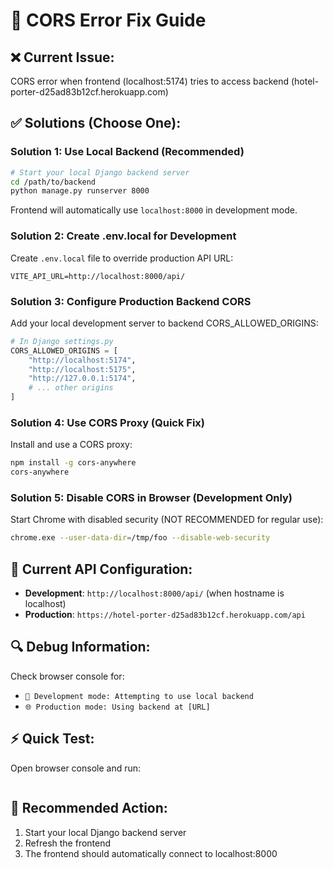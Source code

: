 # 🔧 CORS Error Fix Guide

## ❌ Current Issue:
CORS error when frontend (localhost:5174) tries to access backend (hotel-porter-d25ad83b12cf.herokuapp.com)

## ✅ Solutions (Choose One):

### **Solution 1: Use Local Backend (Recommended)**
```bash
# Start your local Django backend server
cd /path/to/backend
python manage.py runserver 8000
```
Frontend will automatically use `localhost:8000` in development mode.

### **Solution 2: Create .env.local for Development**
Create `.env.local` file to override production API URL:
```properties
VITE_API_URL=http://localhost:8000/api/
```

### **Solution 3: Configure Production Backend CORS**
Add your local development server to backend CORS_ALLOWED_ORIGINS:
```python
# In Django settings.py
CORS_ALLOWED_ORIGINS = [
    "http://localhost:5174",
    "http://localhost:5175", 
    "http://127.0.0.1:5174",
    # ... other origins
]
```

### **Solution 4: Use CORS Proxy (Quick Fix)**
Install and use a CORS proxy:
```bash
npm install -g cors-anywhere
cors-anywhere
```

### **Solution 5: Disable CORS in Browser (Development Only)**
Start Chrome with disabled security (NOT RECOMMENDED for regular use):
```bash
chrome.exe --user-data-dir=/tmp/foo --disable-web-security
```

## 🎯 **Current API Configuration:**
- **Development**: `http://localhost:8000/api/` (when hostname is localhost)
- **Production**: `https://hotel-porter-d25ad83b12cf.herokuapp.com/api`

## 🔍 **Debug Information:**
Check browser console for:
- `🔧 Development mode: Attempting to use local backend`
- `🌐 Production mode: Using backend at [URL]`

## ⚡ **Quick Test:**
Open browser console and run:
```javascript
```

## 📝 **Recommended Action:**
1. Start your local Django backend server
2. Refresh the frontend 
3. The frontend should automatically connect to localhost:8000
